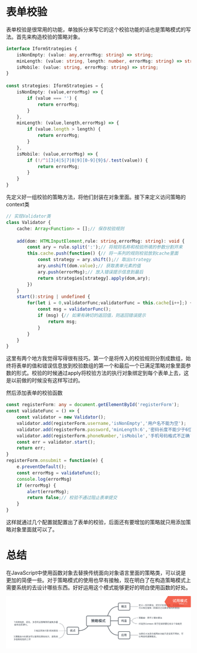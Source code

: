 # 表单校验
表单校验是很常用的功能，单独拆分来写它的这个校验功能的话也是策略模式的写法。首先来构造校验的策略对象。
```typescript
interface IformStrategies {
    isNonEmpty: (value: any,errorMsg: string) => string;
    minLength: (value: string, length: number, errorMsg: string) => string;
    isMobile: (value: string, errorMsg: string) => string;
}

const strategies: IformStrategies = {
    isNonEmpty: (value,errorMsg) => {
        if (value === '') {
            return errorMsg;
        }
    },
    minLength: (value,length,errorMsg) => {
        if (value.length > length) {
            return errorMsg;
        }
    },
    isMobile: (value,errorMsg) => {
        if (!/^1[3|4|5|7|8|9][0-9]{9}$/.test(value)) {
            return errorMsg;
        }
    }
}
```
先定义好一组校验的策略方法，将他们封装在对象里面。接下来定义访问策略的context类
```typescript
// 实现Validator类
class Validator {
    cache: Array<Function> = [];// 保存校验规则

    add(dom: HTMLInputElement,rule: string,errorMsg: string): void {
        const ary = rule.split(':');// 将规则名称和校验所填的参数分割开来
        this.cache.push(function() {// 将一系列的规则校验放到cache里面
            const strategy = ary.shift();// 取出strategy
            ary.unshift(dom.value);// 获取表单元素的值
            ary.push(errorMsg);// 放入错误提示信息到最后
            return strategies[strategy].apply(dom,ary);
        })
    }
    start():string | undefined {
        for(let i = 0,validatorFunc;validatorFunc = this.cache[i++];) {
            const msg = validatorFunc();
            if (msg) {// 如果有确切的返回值，则返回错误提示
                return msg;
            }
        }
    }
}
```
这里有两个地方我觉得写得很有技巧。第一个是将传入的校验规则分割成数组，始终将表单的值和错误信息放到校验数组的第一个和最后一个已满足策略对象里面参数的形式。校验的时候通过apply将校验方法的执行对象绑定到每个表单上去，这是以前做的时候没有这样写过的。

然后添加表单的校验函数
```typescript
const registerForm: any = document.getElementById('registerForm');
const validateFunc = () => {
    const validator = new Validator();
    validator.add(registerForm.username,'isNonEmpty','用户名不能为空');
    validator.add(registerForm.password,'minLength:6','密码长度不能少于6位');
    validator.add(registerForm.phoneNumber,'isMobile','手机号码格式不正确');
    const err = validator.start();
    return err;
}
registerForm.onsubmit = function(e) {
    e.preventDefault();
    const errorMsg = validateFunc();
    console.log(errorMsg)
    if (errorMsg) {
        alert(errorMsg);
        return false;// 校验不通过阻止表单提交
    }
}
```
这样就通过几个配置就配置出了表单的校验，后面还有要增加的策略就只用添加策略对象里面就可以了。

# 总结
在JavaScript中使用函数对象去替换传统面向对象语言里面的策略类，可以说是更加的简便一些。对于策略模式的使用也早有接触，现在明白了在构造策略模式上需要系统的去设计哪些东西。好好运用这个模式能够更好的明白使用函数的好处。

<img src='./images/策略模式.png' />